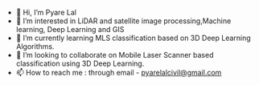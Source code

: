 - 👋 Hi, I’m Pyare Lal
- 👀 I’m interested in LiDAR and satellite image processing,Machine learning, Deep Learning and GIS
- 🌱 I’m currently learning MLS classification based on 3D Deep Learning Algorithms.
- 💞️ I’m looking to collaborate on Mobile Laser Scanner based classification using 3D Deep Learning.
- 📫 How to reach me : through email - pyarelalcivil@gmail.com

<!---
Pyarelal45/Pyarelal45 is a ✨ special ✨ repository because its `README.md` (this file) appears on your GitHub profile.
You can click the Preview link to take a look at your changes.
--->
